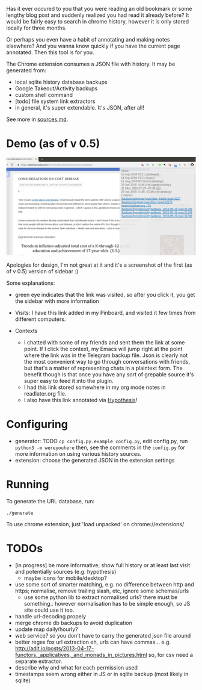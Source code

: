Has it ever occured to you that you were reading an old bookmark or some lengthy blog post and suddenly realized you had read it already before? It would be fairly easy to search in chrome history, however it is only stored locally for three months. 

Or perhaps you even have a habit of annotating and making notes elsewhere? And you wanna know quickly if you have the current page annotated. Then this tool is for you.

The Chrome extension consumes a JSON file with history. It may be generated from:

* local sqlite history database backups
* Google Takeout/Activity backups
* custom shell command 
* [todo] file system link extractors
* in general, it's super extendable. It's JSON, after all!

See more in [sources.md](sources.md).

# Demo (as of v 0.5)
![Demo screenshot](/misc/demo.jpg)

Apologies for design, I'm not great at it and it's a screenshot of the first (as of v 0.5) version of sidebar :)

Some explanations:

* green eye indicates that the link was visited, so after you click it, you get the sidebar with more information
* Visits: I have this link added in my Pinboard, and visited it few times from different computers.
* Contexts

  * I chatted with some of my friends and sent them the link at some point. If I click the context, my Emacs will jump right at the point where the link was in the Telegram backup file. Json is clearly not the most convenient way to go through conversations with friends, but that's a matter of representing chats in a plaintext form. The benefit though is that once you have any sort of grepable source it's super easy to feed it into the plugin.
  * I had this link stored somewhere in my org mode notes in readlater.org file.
  * I also have this link annotated via [Hypothesis](https://hypothes.is/)!

# Configuring
* generator: TODO `cp config.py.example config.py`, edit config.py, run `python3 -m wereyouhere`
then, see the comments in the `config.py` for more information on using various history sources.
* extension: choose the generated JSON in the extension settings

# Running
To generate the URL database, run:

    ./generate
    
To use chrome extension, just 'load unpacked' on chrome://extensions/

# TODOs
* [in progress] be more informative; show full history or at least last visit and potentially sources (e.g. hypothesis)
  * maybe icons for mobile/desktop?
* use some sort of smarter matching, e.g. no difference between http and https; normalise, remove trailing slash, etc, ignore some schemas/urls
  * use some python lib to extract normalised urls? there must be something.. however normalisation has to be simple enough, so JS site could use it too.
* handle url-decoding propely
* merge chrome db backups to avoid duplication
* update map daily/hourly?
* web service? so you don't have to carry the generated json file around
* better regex fox url extraction
eh, urls can have commas...  e.g. http://adit.io/posts/2013-04-17-functors,_applicatives,_and_monads_in_pictures.html
so, for csv need a separate extractor.
* describe why and what for each permission used
* timestamps seem wrong either in JS or in sqlite backup (most likely in sqlite)

